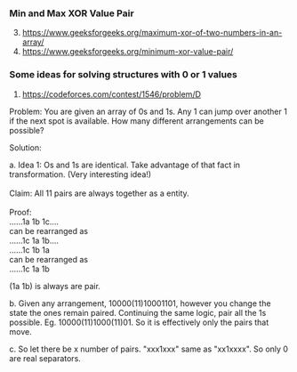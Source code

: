
### Min and Max  XOR Value Pair

3. https://www.geeksforgeeks.org/maximum-xor-of-two-numbers-in-an-array/
4. https://www.geeksforgeeks.org/minimum-xor-value-pair/

### Some ideas for solving structures with 0 or 1 values

1. https://codeforces.com/contest/1546/problem/D 



Problem: You are given an array of 0s and 1s. Any 1 can jump over another 1 if the next spot is available. How many different arrangements can be possible? 

Solution: </br>

a. Idea 1: Os and 1s are identical. Take advantage of that fact in transformation. (Very interesting idea!) </br></br>
        Claim: All 11 pairs are always together as a entity.</br> </br>
        Proof: </br>
                ......1a 1b 1c.... </br>
                can be rearranged as </br>
                ......1c 1a 1b....</br>
                ......1c    1b 1a </br>
                can be rearranged as </br>
                ......1c    1a 1b </br>
                
(1a 1b) is always are pair. 
       
b. Given any arrangement, 10000(11)10001101, however you change the state the ones remain paired. 
Continuing the same logic, pair all the 1s possible. Eg. 10000(11)1000(11)01. So it is effectively only the pairs that move. 

c. So let there be x number of pairs. "xxx1xxx" same as "xx1xxxx". So only 0 are real separators.
                
                
                
